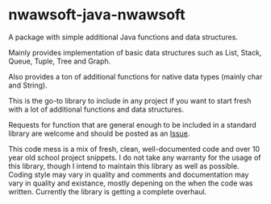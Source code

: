 # nwawsoft-java-nwawsoft
A package with simple additional Java functions and data structures.

Mainly provides implementation of basic data structures such as List, Stack, Queue, Tuple, Tree and Graph.

Also provides a ton of additional functions for native data types (mainly char and String).

This is the go-to library to include in any project if you want to start fresh with a lot of additional functions and data structures.

Requests for function that are general enough to be included in a standard library are welcome and should be posted as an [Issue](https://github.com/nwawrzyniak/nwawsoft-java-util/issues).

This code mess is a mix of fresh, clean, well-documented code and over 10 year old school project snippets. I do not take any warranty for the usage of this library, though I intend to maintain this library as well as possible. Coding style may vary in quality and comments and documentation may vary in quality and existance, mostly depening on the when the code was written. Currently the library is getting a complete overhaul.
